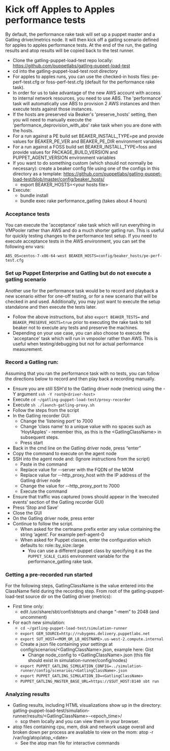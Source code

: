 Kick off Apples to Apples performance tests
=========================
By default, the performance rake task will set up a puppet master and a Gatling driver/metrics node.
It will then kick off a gatling scenario defined for apples to apples performance tests.
At the end of the run, the gatling results and atop results will be copied back to the test runner.

* Clone the gatling-puppet-load-test repo locally: https://github.com/puppetlabs/gatling-puppet-load-test
* cd into the gatling-puppet-load-test root directory
* For apples to apples runs, you can use the checked-in hosts files: pe-perf-test.cfg or foss-perf-test.cfg (default for the performance rake task).
* In order for us to take advantage of the new AWS account with access to internal network resources, you need to use ABS. The 'performance' task will automatically use ABS to provision 2 AWS instances and then execute tests against those instances.
* If the hosts are preserved via Beaker's 'preserve_hosts' setting, then you will need to manually execute the 'performance_deprovision_with_abs' rake task when you are done with the hosts.
* For a run against a PE build set BEAKER_INSTALL_TYPE=pe and provide values for BEAKER_PE_VER and BEAKER_PE_DIR environment variables
* For a run against a FOSS build set BEAKER_INSTALL_TYPE=foss and provide values for PACKAGE_BUILD_VERSION and PUPPET_AGENT_VERSION environment variables
* If you want to do something custom (which should not normally be necessary): create a beaker config file using one of the configs in this directory as a template: https://github.com/puppetlabs/gatling-puppet-load-test/blob/master/config/beaker_hosts/
    *  export BEAKER_HOSTS=\<your hosts file>
* Execute:
    * bundle install
    * bundle exec rake performance_gatling (takes about 4 hours)

### Acceptance tests
You can execute the 'acceptance' rake task which will run everything in VMPooler rather than AWS and do a much shorter gatling run. This is useful for quickly testing changes to the performance test setup. If you need to execute acceptance tests in the AWS environment, you can set the following env vars:

`ABS_OS=centos-7-x86-64-west BEAKER_HOSTS=config/beaker_hosts/pe-perf-test.cfg`

### Set up Puppet Enterprise and Gatling but do not execute a gatling scenario
Another use for the performance task would be to record and playback a new scenario either for one-off testing,
or for a new scenario that will be checked in and used.  Additionally, you may just want to execute the setup standalone and then execute the tests later.
* Follow the above instructions, but also `export BEAKER_TESTS=` and `BEAKER_PRESERVE_HOSTS=true` prior to executing the rake task to tell beaker not to execute any tests and preserve the machines.
* Depending on your use case, you can also choose to execute the 'acceptance' task which will run in vmpooler rather than AWS. This is useful when testing/debugging but not for actual performance measurement.

### Record a Gatling run:
Assuming that you ran the performance task with no tests, you can follow the directions below to record and then play back a recording manually.
* Ensure you are still SSH'd to the Gatling driver node (metrics) using the -Y argument `ssh -Y root@<driver-host>`
* Execute `cd ~/gatling-puppet-load-test/proxy-recorder`
* Execute `sh ./launch-gatling-proxy.sh`
* Follow the steps from the script
* In the Gatling recorder GUI:
    * Change the ‘listening port’ to 7000
    * Change ‘class name’ to a unique value with no spaces such as ‘HoytApples’ - remember this, as this is the \<GatlingClassName> in subsequent steps.
    * Press start
* Back in the cmd line on the Gatling driver node, press “enter”
* Copy the command to execute on the agent node
* SSH into the agent node and:  (Ignore instructions from the script)
    * Paste in the command
    * Replace value for --server with the FQDN of the MOM
    * Replace value for --http_proxy_host with the IP address of the Gatling driver node
    * Change the value for --http_proxy_port to 7000
    * Execute the command
* Ensure that traffic was captured (rows should appear in the ‘executed events’ section of the Gatling recorder GUI)
* Press ‘Stop and Save’
* Close the GUI
* On the Gatling driver node, press enter
* Continue to follow the script.
    * When asked for the certname prefix enter any value containing the string ‘agent’. For example perf-agent-0
    * When asked for Puppet classes, enter the configuration which defaults to: role::by_size::large
        * You can use a different puppet class by specifying it as the `PUPPET_SCALE_CLASS` environment variable for the performance_gatling rake task.
### Getting a pre-recorded run started
For the following steps, GatlingClassName is the value entered into the ClassName field during the recording step.
From root of the gatling-puppet-load-test source dir on the Gatling driver (metrics):
* First time only:
    * edit /usr/share/sbt/conf/sbtopts and change “-mem” to 2048 (and uncomment)
* For each new simulation:
    * `cd ~/gatling-puppet-load-test/simulation-runner`
    * `export GEM_SOURCE=http://rubygems.delivery.puppetlabs.net`
    * `export SUT_HOST=<MOM_OR_LB_HOSTNAME>.us-west-2.compute.internal`
    * Create a json file containing your settings at config/scenarios/\<GatlingClassName>.json, example here: Gist
        * Change node_config to \<GatlingClassName>.json (this file should exist in simulation-runner/config/nodes)
    * `export PUPPET_GATLING_SIMULATION_CONFIG=../simulation-runner/config/scenarios/<GatlingClassName>.json`
    * `export PUPPET_GATLING_SIMULATION_ID=<GatlingClassName>`
    * `PUPPET_GATLING_MASTER_BASE_URL=https://$SUT_HOST:8140 sbt run`

### Analyzing results
* Gatling results, including HTML visualizations show up in the directory: gatling-puppet-load-test/simulation-runner/results/\<GatlingClassName>-\<epoch_time>/
    * scp them locally and you can view them in your browser.
* atop files containing cpu, mem, disk and network usage overall and broken down per process are available to view on the mom: atop -r /var/log/atop/atop_\<date>
    * See the atop man file for interactive commands
